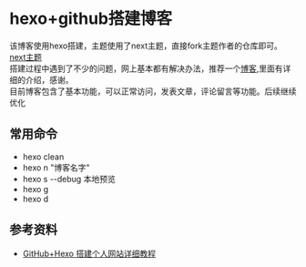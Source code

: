 ﻿# hexo+github搭建博客  
该博客使用hexo搭建，主题使用了next主题，直接fork主题作者的仓库即可。
[next主题](https://github.com/iissnan/hexo-theme-next)  
搭建过程中遇到了不少的问题，网上基本都有解决办法，推荐一个[博客](https://oliverqueen.cn/2018/01/25/%E5%8F%AF%E8%83%BD%E6%98%AF%E6%9C%80%E5%85%A8%E7%9A%84%E4%BD%BF%E7%94%A8HEXO%E6%90%AD%E5%BB%BA%E4%B8%AA%E4%BA%BA%E5%8D%9A%E5%AE%A2%E6%95%99%E7%A8%8B/),里面有详细的介绍，感谢。  
目前博客包含了基本功能，可以正常访问，发表文章，评论留言等功能。后续继续优化


## 常用命令
- hexo clean 
- hexo n "博客名字"
- hexo s --debug 本地预览
- hexo g 
- hexo d


## 参考资料
- [GitHub+Hexo 搭建个人网站详细教程](https://zhuanlan.zhihu.com/p/26625249)